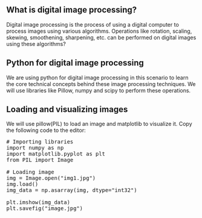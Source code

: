 ## What is digital image processing?
Digital image processing is the process of using a digital computer to process images using various algorithms. Operations like rotation, scaling, skewing, smoothening, sharpening, etc. can be performed on digital images using these algorithms?

## Python for digital image processing
We are using python for digital image processing in this scenario to learn the core technical concepts behind these image processing techniques. We will use libraries like Pillow, numpy and scipy to perform these operations.

## Loading and visualizing images
We will use pillow(PIL) to load an image and matplotlib to visualize it. Copy the following code to the editor:

<pre class="file" data-filename="la.py" data-target="replace">
# Importing libraries
import numpy as np
import matplotlib.pyplot as plt
from PIL import Image

# Loading image
img = Image.open("img1.jpg") 
img.load()
img_data = np.asarray(img, dtype="int32")

plt.imshow(img_data)
plt.savefig("image.jpg")
</pre>